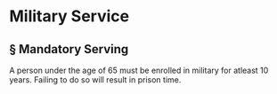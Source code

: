 # Military Service

## § Mandatory Serving

A person under the age of 65 must be enrolled in military for atleast 10 years. Failing to do so will result in prison time.